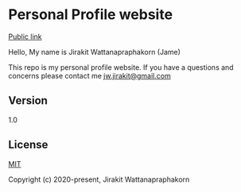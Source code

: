 # Personal Profile website
[Public link](http://jamejirakit.me)

Hello, My name is Jirakit Wattanapraphakorn (Jame)

This repo is my personal profile website. If you have a questions and concerns please contact me jw.jirakit@gmail.com

## Version
1.0

## License

[MIT](http://opensource.org/licenses/MIT)

Copyright (c) 2020-present, Jirakit Wattanapraphakorn
